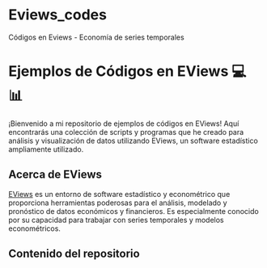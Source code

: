# Eviews_codes
Códigos en Eviews - Economía de series temporales
# Ejemplos de Códigos en EViews :computer: :bar_chart:

¡Bienvenido a mi repositorio de ejemplos de códigos en EViews! Aquí encontrarás una colección de scripts y programas que he creado para análisis y visualización de datos utilizando EViews, un software estadístico ampliamente utilizado.

## Acerca de EViews

[EViews](https://www.eviews.com/) es un entorno de software estadístico y econométrico que proporciona herramientas poderosas para el análisis, modelado y pronóstico de datos económicos y financieros. Es especialmente conocido por su capacidad para trabajar con series temporales y modelos econométricos.

## Contenido del repositorio
